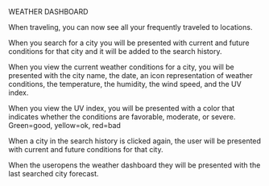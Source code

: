 WEATHER DASHBOARD

When traveling, you can now see all your frequently traveled to locations.

When you search for a city you will be presented with current and future conditions for that city and it will be added to the search history.

When you view the current weather conditions for a city, you will be presented with the city name, the date, an icon representation of weather conditions, the temperature, the humidity, the wind speed, and the UV index.

When you view the UV index, you will be presented with a color that indicates whether the conditions are favorable, moderate, or severe. Green=good, yellow=ok, red=bad

When a city in the search history is clicked again, the user will be presented with current and future conditions for that city.

When the useropens the weather dashboard they will be presented with the last searched city forecast.

   
